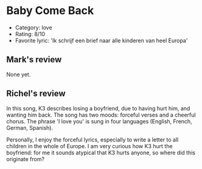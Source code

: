 # Baby Come Back

 * Category: love
 * Rating: 8/10
 * Favorite lyric: 'Ik schrijf een brief naar alle kinderen van heel Europa'

## Mark's review

None yet.

## Richel's review

In this song, K3 describes losing a boyfriend, due to having hurt him,
and wanting him back. The song has two moods: forceful verses and a
cheerful chorus. The phrase 'I love you' is sung in four languages
(English, French, German, Spanish).

Personally, I enjoy the forceful lyrics, especially to write a letter to
all children in the whole of Europe. I am very curious how K3 hurt the
boyfriend: for me it sounds atypical that K3 hurts anyone, so where did
this originate from?